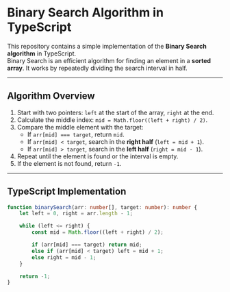 # Binary Search Algorithm in TypeScript

This repository contains a simple implementation of the **Binary Search algorithm** in TypeScript.  
Binary Search is an efficient algorithm for finding an element in a **sorted array**. It works by repeatedly dividing the search interval in half.

---

## Algorithm Overview

1. Start with two pointers: `left` at the start of the array, `right` at the end.  
2. Calculate the middle index: `mid = Math.floor((left + right) / 2)`.  
3. Compare the middle element with the target:
   - If `arr[mid] === target`, return `mid`.  
   - If `arr[mid] < target`, search in the **right half** (`left = mid + 1`).  
   - If `arr[mid] > target`, search in the **left half** (`right = mid - 1`).  
4. Repeat until the element is found or the interval is empty.  
5. If the element is not found, return `-1`.

---

## TypeScript Implementation

```ts
function binarySearch(arr: number[], target: number): number {
    let left = 0, right = arr.length - 1;

    while (left <= right) {
        const mid = Math.floor((left + right) / 2);

        if (arr[mid] === target) return mid;
        else if (arr[mid] < target) left = mid + 1;
        else right = mid - 1;
    }

    return -1;
}
